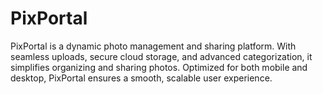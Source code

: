 # PixPortal
PixPortal is a dynamic photo management and sharing platform. With seamless uploads, secure cloud storage, and advanced categorization, it simplifies organizing and sharing photos. Optimized for both mobile and desktop, PixPortal ensures a smooth, scalable user experience.
